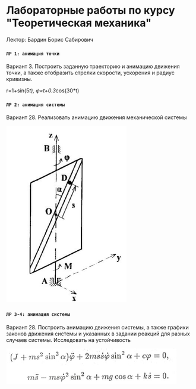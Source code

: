 # Лабораторные работы по курсу "Теоретическая механика"

Лектор: Бардин Борис Сабирович 

#### `ЛР 1: анимация точки`

Вариант 3. Построить заданную траекторию и анимацию движения точки, а также отобразить стрелки скорости, ускорения и радиус кривизны.

r=1+sin⁡(5*t), φ=t+0.3*cos⁡(30*t)

#### `ЛР 2: анимация системы`

Вариант 28. Реализовать анимацию движения механической системы

![Механическая система](https://github.com/sonikxx/MAI_Theoretical_Mechanics/blob/main/image/system.jpg)

#### `ЛР 3-4: анимация системы`

Вариант 28. Построить анимацию движения системы, а также графики законов движения системы и указанных в задании реакций для разных случаев системы. Исследовать на устойчивость

![Уравнения движения](https://github.com/sonikxx/MAI_Theoretical_Mechanics/blob/main/image/equation.jpg)
